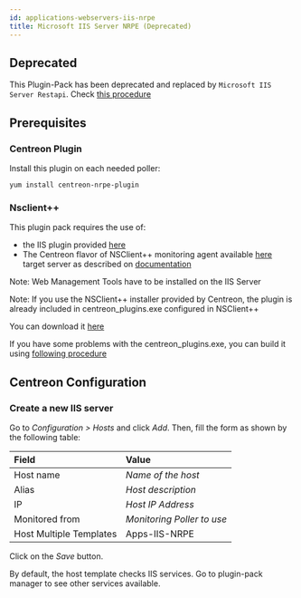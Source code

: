 ```yaml
---
id: applications-webservers-iis-nrpe
title: Microsoft IIS Server NRPE (Deprecated)
---
```


## Deprecated

This Plugin-Pack has been deprecated and replaced by `Microsoft IIS Server Restapi`. Check [this procedure](applications-webservers-iis-restapi.html)

## Prerequisites

### Centreon Plugin

Install this plugin on each needed poller:

``` shell
yum install centreon-nrpe-plugin
```

### Nsclient++

This plugin pack requires the use of:

  - the IIS plugin provided
    [here](https://github.com/centreon/centreon-nsclient-build/releases)
  - The Centreon flavor of NSClient++ monitoring agent available [here](https://github.com/centreon/centreon-nsclient-build/releases)
    target server as described on
    [documentation](http://documentation.centreon.com)

Note: Web Management Tools have to be installed on the IIS Server

Note: If you use the NSClient++ installer provided by Centreon, the plugin is
already included in centreon\_plugins.exe configured in NSClient++

You can download it
[here](https://github.com/centreon/centreon-nsclient-build/releases)

If you have some problems with the centreon\_plugins.exe, you can build it using
[following
procedure](https://github.com/centreon/centreon-nsclient-build#centreon-nsclient-build)

## Centreon Configuration

### Create a new IIS server

Go to *Configuration \> Hosts* and click *Add*. Then, fill the form as shown by
the following table:

| Field                                | Value                      |
| :----------------------------------- | :------------------------- |
| Host name                            | *Name of the host*         |
| Alias                                | *Host description*         |
| IP                                   | *Host IP Address*          |
| Monitored from                       | *Monitoring Poller to use* |
| Host Multiple Templates              | Apps-IIS-NRPE              |

Click on the *Save* button.

By default, the host template checks IIS services. Go to plugin-pack manager to
see other services available.
